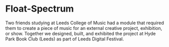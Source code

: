 # Float-Spectrum
Two friends studying at Leeds College of Music had a module that required them to create a piece of music for an external creative project, exhibition, or show. Together we designed, built, and exhibited the project at Hyde Park Book Club (Leeds) as part of Leeds Digital Festival.
